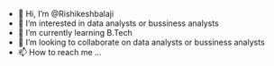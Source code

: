 - 👋 Hi, I’m @Rishikeshbalaji
- 👀 I’m interested in data analysts or bussiness analysts 
- 🌱 I’m currently learning B.Tech 
- 💞️ I’m looking to collaborate on data analysts or bussiness analysts
- 📫 How to reach me ...

<!---
Rishikeshbalaji/Rishikeshbalaji is a ✨ special ✨ repository because its `README.md` (this file) appears on your GitHub profile.
You can click the Preview link to take a look at your changes.
--->
